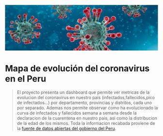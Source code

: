 <img src="./Encabezado/corona.jpg" width="850" height="150">

# Mapa de evolución del coronavirus en el Peru

> El proyecto presenta un dashboard que permite ver metricas de la evolucion del coronavirus en nuestro pais (infectados,fallecidos,pico de infectados...)
> por departamento, provincias y distritos, cada uno por separado. Ademas nos permite observar como ha evolucionado la curva de infectados y fallecidos
> semana a semana desde la declaracion de la cuarentena en nuestro pais, asi como la distribucion de la edad de los mismos.
> Toda la informacion recabada proviene de la [fuente de datos abiertas del gobierno del Peru](https://www.datosabiertos.gob.pe/dataset/casos-positivos-por-covid-19-ministerio-de-salud-minsa/resource/690e57a6-a465-47d8-86fd).
